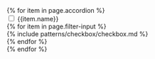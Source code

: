 <link href="https://fonts.googleapis.com/css?family=Montserrat:200,300,400,500,700,900|Ubuntu:400,500,700" rel="stylesheet">
<link href='https://fonts.googleapis.com/css?family=Lora' rel='stylesheet'>
<div class="accordion">
    {% for item in page.accordion %}
    <div class="accordion__section">
        <input type="checkbox" name="filter_accordion" id="{{item.name}}" class="accordion__input">
        <label for="{{item.name}}" class="accordion__label">{{item.name}}</label>
        <div class="accordion__content">
        {% for item in page.filter-input %}
            <div class="checkbox">
                {% include patterns/checkbox/checkbox.md %}
            </div>
        {% endfor %}
        </div>
    </div>
    {% endfor %}
</div>